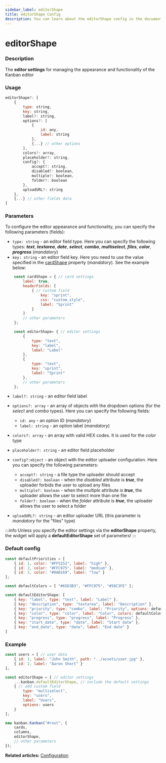 ```yaml
---
sidebar_label: editorShape
title: editorShape Config
description: You can learn about the editorShape config in the documentation of the DHTMLX JavaScript Kanban library. Browse developer guides and API reference, try out code examples and live demos, and download a free 30-day evaluation version of DHTMLX Kanban.
---
```


# editorShape

### Description

The **editor settings** for managing the appearance and functionality of the Kanban editor

### Usage

~~~jsx {}
editorShape?: [
	{
		type: string,
		key: string,
		label?: string,
		options?: [
			{
				id: any,
				label: string
			},
			{...} // other options
		],
		colors?: array,
		placeholder?: string,
		config?: {
			accept?: string,
			disabled?: boolean,
			multiple?: boolean,
			folder?: boolean
		},
		uploadURL?: string
	},
	{...} // other fields data
]
~~~

### Parameters

To configure the editor appearance and functionality, you can specify the following parameters (fields):

- `type: string` - an editor field type. Here you can specify the following types: ***text***, ***textarea***, ***date***, ***select***, ***combo***, ***multiselect***, ***files***, ***color***, ***progress*** (*mandatory*)
- `key: string` - an editor field key. Here you need to use the value specified in the [cardShape](../js_kanban_cardshape_config) property (*mandatory*). See the example below:

~~~js {2,5,16,21}
	const cardShape = { // card settings
		label: true,
		headerFields: [
			{ // custom field
				key: "sprint",
				css: "custom_style",
				label: "Sprint"
			}
		]
		// other parameters
	};

	const editorShape= { // editor settings
		{
			type: "text",
			key: "label",
			label: "Label"
		},
		{
			type: "text",
			key: "sprint",
			label: "Sprint"
		},
		// other parameters
	};
~~~
- `label?: string` - an editor field label

- `options?: array` - an array of objects with the dropdown options (for the *select* and *combo* types). Here you can specify the following fields:
	- `id: any` - an option ID (*mandatory*)
	- `label: string` - an option label (*mandatory*)

- `colors?: array` - an array with valid HEX codes. It is used for the *color* type
- `placeholder?: string` - an editor field placeholder

- `config?:object` - an object with the editor uploader configuration. Here you can specify the following parameters:
	- `accept?: string` -  a file type the uploader should accept
	- `disabled?: boolean` - when the *disabled* attribute is ***true***, the uploader forbids the user to upload any files
	- `multiple?: boolean` - when the *multiple* attribute is ***true***, the uploader allows the user to select more than one file
	- `folder?: boolean` - when the *folder* attribute is ***true***, the uploader allows the user to select a folder

- `uploadURL?: string` - an editor uploader URL (this parameter is *mandatory* for the "files" type)

:::info
Unless you specify the editor settings via the **editorShape** property, the widget will apply a **defaultEditorShape** set of parameters!
:::

### Default config

~~~jsx {}
const defaultPriorities = [
	{ id: 1, color: "#FF5252", label: "high" },
	{ id: 2, color: "#FFC975", label: "medium" },
	{ id: 3, color: "#0AB169", label: "low" }
];

const defaultColors = [ "#65D3B3", "#FFC975", "#58C3FE" ];

const defaultEditorShape: [
	{ key: "label", type: "text", label: "Label" },
	{ key: "description", type: "textarea", label: "Description" },
	{ key: "priority", type: "combo", label: "Priority", options: defaultPriorities },
	{ key: "color", type: "color", label: "Color", colors: defaultColors },
	{ key: "progress", type: "progress", label: "Progress" },
	{ key: "start_date", type: "date", label: "Start date" },
	{ key: "end_date", type: "date", label: "End date" }
]
~~~

### Example

~~~jsx {6-14,19}
const users = [ // user data
	{ id: 1, label: "John Smith", path: "../assets/user.jpg" },
	{ id: 2, label: "Aaron Short" }
];

const editorShape = [ // editor settings
	...kanban.defaultEditorShape, // include the default settings
	{ // add custom field
		type: "multiselect",
		key: "users",
		label: "Users",
		options: users
	}
];

new kanban.Kanban("#root", {
	cards,
	columns,
	editorShape,
	// other parameters
});
~~~

**Related articles:** [Configuration](../../../guides/configuration#editor)
